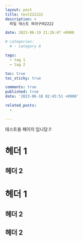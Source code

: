 ```yaml
---
layout: post
title: test222222
description: >
  파일 테스트 하려구여2222

date: 2023-06-19 21:26:47 +0900

# categories:
  # - category A

tags:
  - tag 1
  - tag 2

toc: true
toc_sticky: true

comments: true
published: true
date: '2023-06-18 02:45:51 +0900' 

related_posts:
  - 

---
```


테스트용 페이지 입니당.!!

# 헤더 1

## 헤더 2

# 헤더 1

## 헤더 2

## 헤더 2
